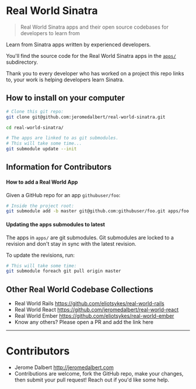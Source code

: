 # Real World Sinatra

> Real World Sinatra apps and their open source codebases for developers to learn from

Learn from Sinatra apps written by experienced developers.

You'll find the source code for the Real World Sinatra apps in the [`apps/`](apps/) subdirectory.

Thank you to every developer who has worked on a project this repo links to, your work is helping developers learn Sinatra.

## How to install on your computer

```bash
# Clone this git repo:
git clone git@github.com:jeromedalbert/real-world-sinatra.git

cd real-world-sinatra/

# The apps are linked to as git submodules.
# This will take some time...
git submodule update --init  
```

## Information for Contributors

#### How to add a Real World App

Given a GitHub repo for an app `githubuser/foo`:

```bash
# Inside the project root:
git submodule add -b master git@github.com:githubuser/foo.git apps/foo
```

#### Updating the apps submodules to latest

The apps in `apps/` are git submodules. Git submodules are locked to a revision and don't stay in sync with the latest revision.

To update the revisions, run:

```bash
# This will take some time:
git submodule foreach git pull origin master
```

## Other Real World Codebase Collections

- Real World Rails https://github.com/eliotsykes/real-world-rails
- Real World React https://github.com/jeromedalbert/real-world-react
- Real World Ember https://github.com/eliotsykes/real-world-ember
- Know any others? Please open a PR and add the link here

---

# Contributors

- Jerome Dalbert http://jeromedalbert.com
- Contributions are welcome, fork the GitHub repo, make your changes, then submit your pull request! Reach out if you'd like some help.
